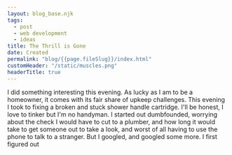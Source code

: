 ```yaml
---
layout: blog_base.njk
tags: 
  - post
  - web development
  - ideas
title: The Thrill is Gone
date: Created
permalink: "blog/{{page.fileSlug}}/index.html"
customHeader: "/static/muscles.png"
headerTitle: true
---
```


I did something interesting this evening. As lucky as I am to be a homeowner, it comes with its fair share of upkeep challenges. This evening I took to fixing a broken and stuck shower handle cartridge. I'll be honest, I love to tinker but I'm no handyman. I started out dumbfounded, worrying about the check I would have to cut to a plumber, and how long it would take to get someone out to take a look, and worst of all having to use the phone to talk to a stranger. But I googled, and googled some more. I first figured out 